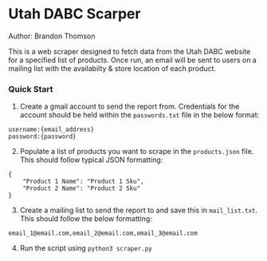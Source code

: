# Utah DABC Scarper

Author: Brandon Thomson

This is a web scraper designed to fetch data from the Utah DABC website for a specified list of products. Once run, an email will be sent to users on a mailing list with the availabilty & store location of each product.

### Quick Start

1. Create a gmail account to send the report from. Credentials for the account should be held within the `passwords.txt` file in the below format:
```
username:{email_address}
password:{password}
```

2. Populate a list of products you want to scrape in the `products.json` file. This should follow typical JSON formatting:
```
{
    "Product 1 Name": "Product 1 Sku",
    "Product 2 Name": "Product 2 Sku"
}
```

3. Create a mailing list to send the report to and save this in `mail_list.txt`. This should follow the below formatting:
```
email_1@email.com,email_2@email.com,email_3@email.com
```

4. Run the script using `python3 scraper.py`
